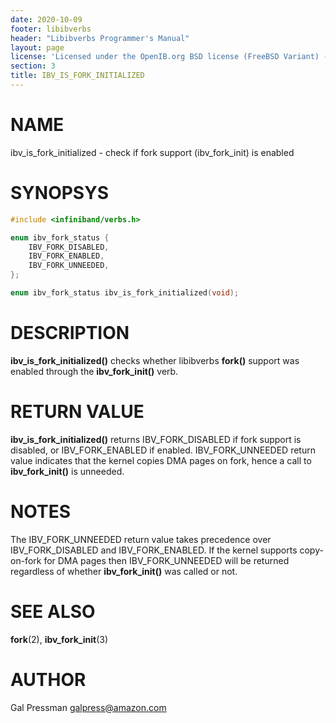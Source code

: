 ```yaml
---
date: 2020-10-09
footer: libibverbs
header: "Libibverbs Programmer's Manual"
layout: page
license: 'Licensed under the OpenIB.org BSD license (FreeBSD Variant) - See COPYING.md'
section: 3
title: IBV_IS_FORK_INITIALIZED
---
```


# NAME

ibv_is_fork_initialized - check if fork support (ibv_fork_init) is enabled

# SYNOPSYS

```c
#include <infiniband/verbs.h>

enum ibv_fork_status {
	IBV_FORK_DISABLED,
	IBV_FORK_ENABLED,
	IBV_FORK_UNNEEDED,
};

enum ibv_fork_status ibv_is_fork_initialized(void);
```

# DESCRIPTION

**ibv_is_fork_initialized()** checks whether libibverbs **fork()** support was
enabled through the **ibv_fork_init()** verb.

# RETURN VALUE

**ibv_is_fork_initialized()** returns IBV_FORK_DISABLED if fork support is
disabled, or IBV_FORK_ENABLED if enabled. IBV_FORK_UNNEEDED return value
indicates that the kernel copies DMA pages on fork, hence a call to
**ibv_fork_init()** is unneeded.

# NOTES

The IBV_FORK_UNNEEDED return value takes precedence over IBV_FORK_DISABLED
and IBV_FORK_ENABLED. If the kernel supports copy-on-fork for DMA pages then
IBV_FORK_UNNEEDED will be returned regardless of whether **ibv_fork_init()**
was called or not.

# SEE ALSO

**fork**(2),
**ibv_fork_init**(3)

# AUTHOR

Gal Pressman <galpress@amazon.com>
